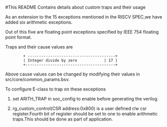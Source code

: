#This README Contains details about custom traps and their usage

As an extension to the 15 exceptions mentioned in the RISCV SPEC,we have added six arithmetic exceptions.

Out of this five are floating point exceptions specified by IEEE 754 floating point format.

Traps and their cause values are

            + ---------------------------------------+
            | Integer divide by zero            | 17 |
            +----------------------------------------+                                     

Above cause values can be changed by modifying their values in src/core/common_params.bsv.

To configure E-class to trap on these exceptions

1. set ARITH_TRAP in soc_config to enable before generating the verilog.

2. rg_custom_control(CSR address:0x800) is a user defined r/w csr register.Fourth bit of register should be set to one to enable arithmetic traps.This should be done as part of application.
























